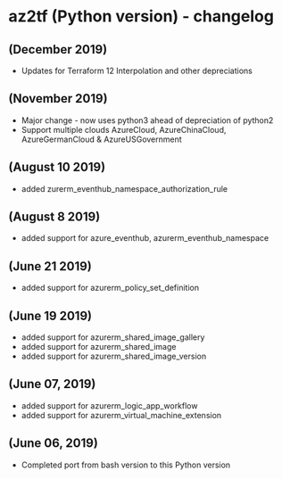# az2tf (Python version) - changelog
## (December 2019)
* Updates for Terraform 12 Interpolation and other depreciations

## (November 2019)
* Major change - now uses python3 ahead of depreciation of python2
* Support multiple clouds AzureCloud, AzureChinaCloud, AzureGermanCloud & AzureUSGovernment

## (August 10 2019)
* added zurerm_eventhub_namespace_authorization_rule
## (August 8 2019)
* added support for azure_eventhub, azurerm_eventhub_namespace 

## (June 21 2019)
* added support for azurerm_policy_set_definition

## (June 19 2019)
* added support for azurerm_shared_image_gallery
* added support for azurerm_shared_image
* added support for azurerm_shared_image_version

## (June 07, 2019)
* added support for azurerm_logic_app_workflow
* added support for azurerm_virtual_machine_extension

## (June 06, 2019)
* Completed port from bash version to this Python version 

